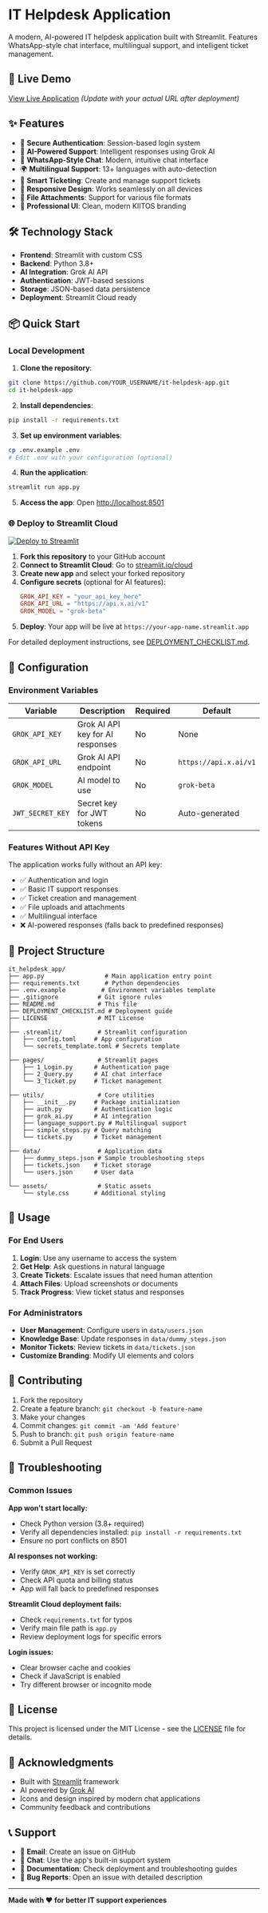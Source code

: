 # IT Helpdesk Application

A modern, AI-powered IT helpdesk application built with Streamlit. Features WhatsApp-style chat interface, multilingual support, and intelligent ticket management.

## 🚀 Live Demo

[View Live Application](https://your-app-name.streamlit.app) *(Update with your actual URL after deployment)*

## ✨ Features

- 🔐 **Secure Authentication**: Session-based login system
- 🤖 **AI-Powered Support**: Intelligent responses using Grok AI
- 💬 **WhatsApp-Style Chat**: Modern, intuitive chat interface
- 🌍 **Multilingual Support**: 13+ languages with auto-detection
- 🎫 **Smart Ticketing**: Create and manage support tickets
- 📱 **Responsive Design**: Works seamlessly on all devices
- 📎 **File Attachments**: Support for various file formats
- 🎨 **Professional UI**: Clean, modern KIITOS branding

## 🛠️ Technology Stack

- **Frontend**: Streamlit with custom CSS
- **Backend**: Python 3.8+
- **AI Integration**: Grok AI API
- **Authentication**: JWT-based sessions
- **Storage**: JSON-based data persistence
- **Deployment**: Streamlit Cloud ready

## 📦 Quick Start

### Local Development

1. **Clone the repository**:
```bash
git clone https://github.com/YOUR_USERNAME/it-helpdesk-app.git
cd it-helpdesk-app
```

2. **Install dependencies**:
```bash
pip install -r requirements.txt
```

3. **Set up environment variables**:
```bash
cp .env.example .env
# Edit .env with your configuration (optional)
```

4. **Run the application**:
```bash
streamlit run app.py
```

5. **Access the app**: Open [http://localhost:8501](http://localhost:8501)

### 🌐 Deploy to Streamlit Cloud

[![Deploy to Streamlit](https://static.streamlit.io/badges/streamlit_badge_black_white.svg)](https://streamlit.io/cloud)

1. **Fork this repository** to your GitHub account
2. **Connect to Streamlit Cloud**: Go to [streamlit.io/cloud](https://streamlit.io/cloud)
3. **Create new app** and select your forked repository
4. **Configure secrets** (optional for AI features):
   ```toml
   GROK_API_KEY = "your_api_key_here"
   GROK_API_URL = "https://api.x.ai/v1"
   GROK_MODEL = "grok-beta"
   ```
5. **Deploy**: Your app will be live at `https://your-app-name.streamlit.app`

For detailed deployment instructions, see [DEPLOYMENT_CHECKLIST.md](DEPLOYMENT_CHECKLIST.md).

## 🔧 Configuration

### Environment Variables

| Variable | Description | Required | Default |
|----------|-------------|----------|---------|
| `GROK_API_KEY` | Grok AI API key for AI responses | No | None |
| `GROK_API_URL` | Grok AI API endpoint | No | `https://api.x.ai/v1` |
| `GROK_MODEL` | AI model to use | No | `grok-beta` |
| `JWT_SECRET_KEY` | Secret key for JWT tokens | No | Auto-generated |

### Features Without API Key

The application works fully without an API key:
- ✅ Authentication and login
- ✅ Basic IT support responses
- ✅ Ticket creation and management
- ✅ File uploads and attachments
- ✅ Multilingual interface
- ❌ AI-powered responses (falls back to predefined responses)

## 📁 Project Structure

```
it_helpdesk_app/
├── app.py                 # Main application entry point
├── requirements.txt       # Python dependencies
├── .env.example          # Environment variables template
├── .gitignore           # Git ignore rules
├── README.md            # This file
├── DEPLOYMENT_CHECKLIST.md # Deployment guide
├── LICENSE              # MIT License
│
├── .streamlit/          # Streamlit configuration
│   ├── config.toml     # App configuration
│   └── secrets_template.toml # Secrets template
│
├── pages/               # Streamlit pages
│   ├── 1_Login.py      # Authentication page
│   ├── 2_Query.py      # AI chat interface
│   └── 3_Ticket.py     # Ticket management
│
├── utils/               # Core utilities
│   ├── __init__.py     # Package initialization
│   ├── auth.py         # Authentication logic
│   ├── grok_ai.py      # AI integration
│   ├── language_support.py # Multilingual support
│   ├── simple_steps.py # Query matching
│   └── tickets.py      # Ticket management
│
├── data/                # Application data
│   ├── dummy_steps.json # Sample troubleshooting steps
│   ├── tickets.json    # Ticket storage
│   └── users.json      # User data
│
└── assets/              # Static assets
    └── style.css       # Additional styling
```

## 🎯 Usage

### For End Users

1. **Login**: Use any username to access the system
2. **Get Help**: Ask questions in natural language
3. **Create Tickets**: Escalate issues that need human attention
4. **Attach Files**: Upload screenshots or documents
5. **Track Progress**: View ticket status and responses

### For Administrators

- **User Management**: Configure users in `data/users.json`
- **Knowledge Base**: Update responses in `data/dummy_steps.json`
- **Monitor Tickets**: Review tickets in `data/tickets.json`
- **Customize Branding**: Modify UI elements and colors

## 🤝 Contributing

1. Fork the repository
2. Create a feature branch: `git checkout -b feature-name`
3. Make your changes
4. Commit changes: `git commit -am 'Add feature'`
5. Push to branch: `git push origin feature-name`
6. Submit a Pull Request

## 🐛 Troubleshooting

### Common Issues

**App won't start locally:**
- Check Python version (3.8+ required)
- Verify all dependencies installed: `pip install -r requirements.txt`
- Ensure no port conflicts on 8501

**AI responses not working:**
- Verify `GROK_API_KEY` is set correctly
- Check API quota and billing status
- App will fall back to predefined responses

**Streamlit Cloud deployment fails:**
- Check `requirements.txt` for typos
- Verify main file path is `app.py`
- Review deployment logs for specific errors

**Login issues:**
- Clear browser cache and cookies
- Check if JavaScript is enabled
- Try different browser or incognito mode

## 📄 License

This project is licensed under the MIT License - see the [LICENSE](LICENSE) file for details.

## 🙏 Acknowledgments

- Built with [Streamlit](https://streamlit.io/) framework
- AI powered by [Grok AI](https://x.ai/)
- Icons and design inspired by modern chat applications
- Community feedback and contributions

## 📞 Support

- 📧 **Email**: Create an issue on GitHub
- 💬 **Chat**: Use the app's built-in support system
- 📖 **Documentation**: Check deployment and troubleshooting guides
- 🐛 **Bug Reports**: Open an issue with detailed description

---

**Made with ❤️ for better IT support experiences**